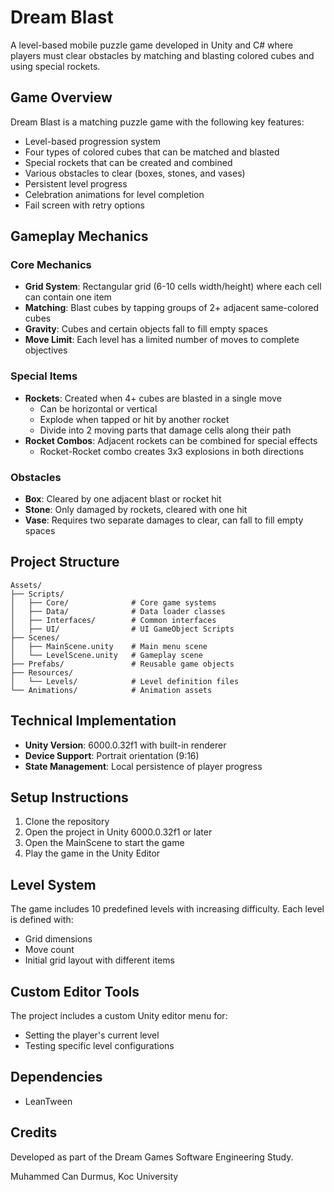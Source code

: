 # Dream Blast

A level-based mobile puzzle game developed in Unity and C# where players must clear obstacles by matching and blasting colored cubes and using special rockets.

## Game Overview

Dream Blast is a matching puzzle game with the following key features:

- Level-based progression system
- Four types of colored cubes that can be matched and blasted
- Special rockets that can be created and combined
- Various obstacles to clear (boxes, stones, and vases)
- Persistent level progress
- Celebration animations for level completion
- Fail screen with retry options

## Gameplay Mechanics

### Core Mechanics
- **Grid System**: Rectangular grid (6-10 cells width/height) where each cell can contain one item
- **Matching**: Blast cubes by tapping groups of 2+ adjacent same-colored cubes
- **Gravity**: Cubes and certain objects fall to fill empty spaces
- **Move Limit**: Each level has a limited number of moves to complete objectives

### Special Items
- **Rockets**: Created when 4+ cubes are blasted in a single move
  - Can be horizontal or vertical
  - Explode when tapped or hit by another rocket
  - Divide into 2 moving parts that damage cells along their path
- **Rocket Combos**: Adjacent rockets can be combined for special effects
  - Rocket-Rocket combo creates 3x3 explosions in both directions

### Obstacles
- **Box**: Cleared by one adjacent blast or rocket hit
- **Stone**: Only damaged by rockets, cleared with one hit
- **Vase**: Requires two separate damages to clear, can fall to fill empty spaces

## Project Structure

```
Assets/
├── Scripts/
│   ├── Core/              # Core game systems
│   ├── Data/              # Data loader classes
│   ├── Interfaces/        # Common interfaces
│   ├── UI/                # UI GameObject Scripts
├── Scenes/
│   ├── MainScene.unity    # Main menu scene
│   └── LevelScene.unity   # Gameplay scene
├── Prefabs/               # Reusable game objects
├── Resources/
│   └── Levels/            # Level definition files
└── Animations/            # Animation assets
```

## Technical Implementation

- **Unity Version**: 6000.0.32f1 with built-in renderer
- **Device Support**: Portrait orientation (9:16)
- **State Management**: Local persistence of player progress

## Setup Instructions

1. Clone the repository
2. Open the project in Unity 6000.0.32f1 or later
3. Open the MainScene to start the game
4. Play the game in the Unity Editor

## Level System

The game includes 10 predefined levels with increasing difficulty. Each level is defined with:
- Grid dimensions
- Move count
- Initial grid layout with different items

## Custom Editor Tools

The project includes a custom Unity editor menu for:
- Setting the player's current level
- Testing specific level configurations

## Dependencies

- LeanTween

## Credits

Developed as part of the Dream Games Software Engineering Study.

Muhammed Can Durmus, Koc University
